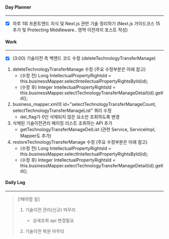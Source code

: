 
#### Day Planner
---
- [x] 하루 1회 프론트엔드 지식 및 Next.js 관련 기술 정리하기 (Next.js 가이드코스 15 추가 및 Protecting Middleware.. 영역 이전까지 포스트 작성)


#### Work
---
- [x] (3:00) 기술이전 측 백엔드 코드 수정 (deleteTechnologyTransferManage)
1. deleteTechnologyTransferManage 수정 (주요 수정부분은 아래 참고)
	- (수정 전) Long IntellectualPropertyRightsId = this.businessMapper.selectIntellectualPropertyRightsById(id); 
	- (수정 후) Integer IntellectualPropertyRightsId = this.businessMapper.selectTechnologyTransferManageDetail(id).getId();
2.  business_mapper.xml의 id="selectTechnologyTransferManageCount, selectTechnologyTransferManageList" 쿼리 수정
	- del_flag가 0인 삭제되지 않은 요소만 조회하도록 변경 
3. 삭제된 기술이전관리 페이징 리스트 조회하는 API 추가
	- getTechnologyTransferManageDelList (관련 Service, ServiceImpl, Mapper도 추가) 
4. restoreTechnologyTransferManage 수정 (주요 수정부분은 아래 참고)
	- (수정 전) Long IntellectualPropertyRightsId = this.businessMapper.selectIntellectualPropertyRightsById(id); 
	- (수정 후) Integer IntellectualPropertyRightsId = this.businessMapper.selectTechnologyTransferManageDetail(id).getId();


#### Daily Log
---
> [!해야할 일]
> 1. 기술이전 관리(신규) 마무리
>     - 상세조회 api 변경필요
>    
> 2. 기술이전 복원 마무리

